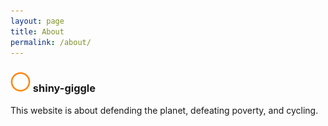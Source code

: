 ```yaml
---
layout: page
title: About
permalink: /about/
---
```



### ![shiny-giggle](favicon-32x32.png)  shiny-giggle

This website is about defending the planet, defeating poverty, and cycling.
